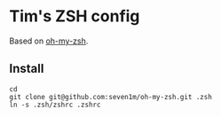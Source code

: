 # Tim's ZSH config

Based on [oh-my-zsh](https://github.com/robbyrussell/oh-my-zsh).

## Install

    cd
    git clone git@github.com:seven1m/oh-my-zsh.git .zsh
    ln -s .zsh/zshrc .zshrc
